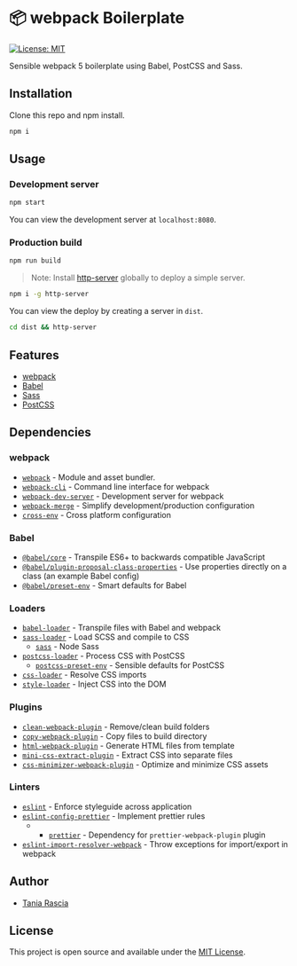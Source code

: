 # 📦 webpack Boilerplate

[![License: MIT](https://img.shields.io/badge/License-MIT-blue.svg)](https://opensource.org/licenses/MIT)

Sensible webpack 5 boilerplate using Babel, PostCSS and Sass.

## Installation

Clone this repo and npm install.

```bash
npm i
```

## Usage

### Development server

```bash
npm start
```

You can view the development server at `localhost:8080`.

### Production build

```bash
npm run build
```

> Note: Install [http-server](https://www.npmjs.com/package/http-server) globally to deploy a simple server.

```bash
npm i -g http-server
```

You can view the deploy by creating a server in `dist`.

```bash
cd dist && http-server
```

## Features

-   [webpack](https://webpack.js.org/)
-   [Babel](https://babeljs.io/)
-   [Sass](https://sass-lang.com/)
-   [PostCSS](https://postcss.org/)

## Dependencies

### webpack

-   [`webpack`](https://github.com/webpack/webpack) - Module and asset bundler.
-   [`webpack-cli`](https://github.com/webpack/webpack-cli) - Command line interface for webpack
-   [`webpack-dev-server`](https://github.com/webpack/webpack-dev-server) - Development server for webpack
-   [`webpack-merge`](https://github.com/survivejs/webpack-merge) - Simplify development/production configuration
-   [`cross-env`](https://github.com/kentcdodds/cross-env) - Cross platform configuration

### Babel

-   [`@babel/core`](https://www.npmjs.com/package/@babel/core) - Transpile ES6+ to backwards compatible JavaScript
-   [`@babel/plugin-proposal-class-properties`](https://babeljs.io/docs/en/babel-plugin-proposal-class-properties) - Use properties directly on a class (an example Babel config)
-   [`@babel/preset-env`](https://babeljs.io/docs/en/babel-preset-env) - Smart defaults for Babel

### Loaders

-   [`babel-loader`](https://webpack.js.org/loaders/babel-loader/) - Transpile files with Babel and webpack
-   [`sass-loader`](https://webpack.js.org/loaders/sass-loader/) - Load SCSS and compile to CSS
    -   [`sass`](https://www.npmjs.com/package/sass) - Node Sass
-   [`postcss-loader`](https://webpack.js.org/loaders/postcss-loader/) - Process CSS with PostCSS
    -   [`postcss-preset-env`](https://www.npmjs.com/package/postcss-preset-env) - Sensible defaults for PostCSS
-   [`css-loader`](https://webpack.js.org/loaders/css-loader/) - Resolve CSS imports
-   [`style-loader`](https://webpack.js.org/loaders/style-loader/) - Inject CSS into the DOM

### Plugins

-   [`clean-webpack-plugin`](https://github.com/johnagan/clean-webpack-plugin) - Remove/clean build folders
-   [`copy-webpack-plugin`](https://github.com/webpack-contrib/copy-webpack-plugin) - Copy files to build directory
-   [`html-webpack-plugin`](https://github.com/jantimon/html-webpack-plugin) - Generate HTML files from template
-   [`mini-css-extract-plugin`](https://github.com/webpack-contrib/mini-css-extract-plugin) - Extract CSS into separate files
-   [`css-minimizer-webpack-plugin`](https://webpack.js.org/plugins/css-minimizer-webpack-plugin/) - Optimize and minimize CSS assets

### Linters

-   [`eslint`](https://github.com/eslint/eslint) - Enforce styleguide across application
-   [`eslint-config-prettier`](https://github.com/prettier/eslint-config-prettier) - Implement prettier rules
    -   -   [`prettier`](https://github.com/prettier/prettier) - Dependency for `prettier-webpack-plugin` plugin
-   [`eslint-import-resolver-webpack`](https://github.com/benmosher/eslint-plugin-import/tree/master/resolvers/webpack) - Throw exceptions for import/export in webpack

## Author

-   [Tania Rascia](https://www.taniarascia.com)

## License

This project is open source and available under the [MIT License](LICENSE).
